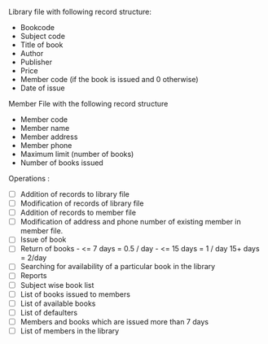 Library file with following record structure:

-   Bookcode
-   Subject code
-   Title of book
-   Author
-   Publisher
-   Price
-   Member code (if the book is issued and 0 otherwise)
-   Date of issue

Member File with the following record structure

-   Member code
-   Member name
-   Member address
-   Member phone
-   Maximum limit (number of books)
-   Number of books issued

Operations :

-   [ ] Addition of records to library file
-   [ ] Modification of records of library file
-   [ ] Addition of records to member file
-   [ ] Modification of address and phone number of existing member in member file.
-   [ ] Issue of book
-   [ ] Return of books - <= 7 days = 0.5 / day - <= 15 days = 1 / day 15+ days = 2/day
-   [ ] Searching for availability of a particular book in the library
-   [ ] Reports
-   [ ] Subject wise book list
-   [ ] List of books issued to members
-   [ ] List of available books
-   [ ] List of defaulters
-   [ ] Members and books which are issued more than 7 days
-   [ ] List of members in the library
